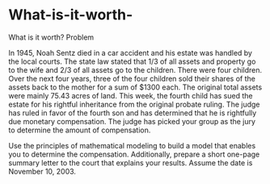 # What-is-it-worth-
What is it worth?
Problem	 
 	
In 1945, Noah Sentz died in a car accident and his estate was handled by the local courts. The state law stated that 1/3 of all assets and property go to the wife and 2/3 of all assets go to the children. There were four children. Over the next four years, three of the four children sold their shares of the assets back to the mother for a sum of $1300 each. The original total assets were mainly 75.43 acres of land. This week, the fourth child has sued the estate for his rightful inheritance from the original probate ruling. The judge has ruled in favor of the fourth son and has determined that he is rightfully due monetary compensation. The judge has picked your group as the jury to determine the amount of compensation. 

Use the principles of mathematical modeling to build a model that enables you to determine the compensation. Additionally, prepare a short one-page summary letter to the court that explains your results. Assume the date is November 10, 2003. 
